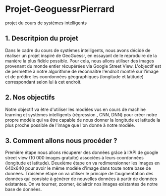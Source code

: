 # **Projet-GeoguessrPierrard**
projet du cours de systèmes intelligents

## **1. Descritpion du projet**

Dans le cadre du cours de systèmes intelligents, nous avons décidé de réaliser un projet inspiré de GeoGuessr, en essayant de le reproduire de la manière la plus fidèle possible. Pour cela, nous allons utiliser des images provenant du monde entier récupérées via Google Street View. L'objectif est de permettre à notre algorithme de reconnaître l'endroit montré sur l'image et de prédire les coordonnées géographiques (longitude et latitude) correspondant selon lui à cet endroit.

## **2. Nos objectifs**

Notre objectif va être d'utiliser les modèles vus en cours de machine learning et systèmes intelligents (régression , CNN, DNN) pour créer notre propre modèle qui va être capable de nous donner la longitude et latitude la plus proche possible de l'image que l'on donne à notre modèle.

## **3. Comment allons nous procéder ?**

Première étape nous allons récuperer des données grâce à l'API de google street view (10 000 images gratuite) associées à leurs coordonnées (longitude et latitude).
Deuxième étape on va redimensionner les images en 640x640 pour avoir le même modèle d'image dans toute notre base de données.
Troisème étape on va utiliser le principe de l’augmentation des données qui consiste à générer de nouvelles données à partir de données existantes. On va tourner, zoomer, éclaircir nos images existantes de notre base de données.



